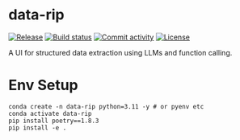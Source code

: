 # data-rip

[![Release](https://img.shields.io/github/v/release/dbandrews/data-rip)](https://img.shields.io/github/v/release/dbandrews/data-rip)
[![Build status](https://img.shields.io/github/actions/workflow/status/dbandrews/data-rip/main.yml?branch=main)](https://github.com/dbandrews/data-rip/actions/workflows/main.yml?query=branch%3Amain)
[![Commit activity](https://img.shields.io/github/commit-activity/m/dbandrews/data-rip)](https://img.shields.io/github/commit-activity/m/dbandrews/data-rip)
[![License](https://img.shields.io/github/license/dbandrews/data-rip)](https://img.shields.io/github/license/dbandrews/data-rip)

A UI for structured data extraction using LLMs and function calling.


# Env Setup

```
conda create -n data-rip python=3.11 -y # or pyenv etc
conda activate data-rip
pip install poetry==1.8.3
pip install -e .
```
